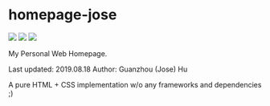 # homepage-jose

![](https://img.shields.io/github/languages/count/hgz12345ssdlh/homepage-jose?color=light-green)
![](https://img.shields.io/github/languages/top/hgz12345ssdlh/homepage-jose?color=orange)
![](https://img.shields.io/github/languages/code-size/hgz12345ssdlh/homepage-jose)

My Personal Web Homepage.

Last updated: 2019.08.18
Author: Guanzhou (Jose) Hu

A pure HTML + CSS implementation w/o any frameworks and dependencies ;)
